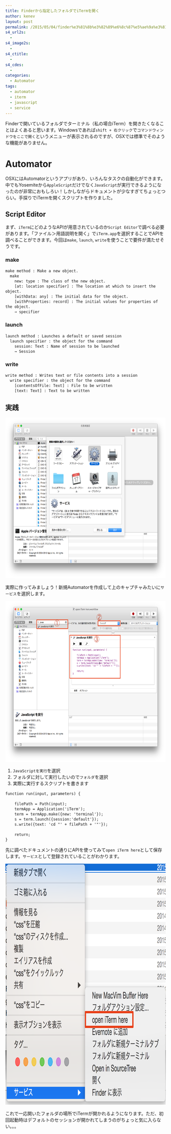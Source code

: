 ```yaml
---
title: Finderから指定したフォルダでiTermを開く
author: kenev
layout: post
permalink: /2015/05/04/finder%e3%81%8b%e3%82%89%e6%8c%87%e5%ae%9a%e3%81%97%e3%81%9f%e3%83%95%e3%82%a9%e3%83%ab%e3%83%80%e3%81%a7iterm%e3%82%92%e9%96%8b%e3%81%8f/
s4_url2s:
  - 
s4_image2s:
  - 
s4_ctitle:
  - 
s4_cdes:
  - 
categories:
  - Automator
tags:
  - automator
  - iterm
  - javascript
  - service
---
```

Finderで開いているフォルダでターミナル（私の場合iTerm）を開きたくなることはよくあると思います。Windowsであれば`shift + 右クリック`で`コマンドウィンドウをここで開く`というメニューが表示されるのですが、OSXでは標準でそのような機能がありません。

# Automator

OSXにはAutomatorというアプリがあり、いろんなタスクの自動化ができます。中でもYosemiteから`AppleScript`だけでなく`JavaScript`が実行できるようになったのが非常におもしろい！しかしながらドキュメントが少なすぎてちょっとつらい。手探りでiTermを開くスクリプトを作りました。

## Script Editor

まず、`iTerm`にどのようなAPIが用意されているのか`Script Editor`で調べる必要があります。「ファイル＞用語説明を開く」で`iTerm.app`を選択することでAPIを調べることができます。今回は`make`, `launch`, `write`を使うことで要件が満たせそうです。

### make

    make method : Make a new object.
      make
        new: type : The class of the new object.
        [at: location specifier] : The location at which to insert the object.
        [withData: any] : The initial data for the object.
        [withProperties: record] : The initial values for properties of the object.
        → specifier
    

### launch

    launch method : Launches a default or saved session
      launch specifier : the object for the command
        session: Text : Name of session to be launched
        → Session
    

### write

    write method : Writes text or file contents into a session
      write specifier : the object for the command
        [contentsOfFile: Text] : File to be written
        [text: Text] : Text to be written
    

## 実践

[<img src="/images/2015/05/ee11a998ab3eefd5d0d9cb7d897a7261-1024x780.png" alt="スクリーンショット 2015-05-04 15.45.20" width="660" height="503" class="alignnone size-large wp-image-348" />][1]

実際に作ってみましょう！新規Automatorを作成して上のキャプチャみたいに`サービス`を選択します。

[<img src="/images/2015/05/9e98000bafb0f809e1de2f0ff4ab7362-1024x780.png" alt="スクリーンショット 2015-05-04 15.24.57" width="660" height="503" class="alignnone size-large wp-image-349" />][2]

  1. `JavaScriptを実行`を選択
  2. フォルダに対して実行したいので`フォルダ`を選択
  3. 実際に実行するスクリプトを書きます

<pre><code class="js">function run(input, parameters) {

    filePath = Path(input);
    termApp = Application('iTerm');
    term = termApp.make({new: 'terminal'});
    s = term.launch({session:'default'});
    s.write({text: 'cd "' + filePath + '"'});

    return;
}
</code></pre>

先に調べたドキュメントの通りにAPIを使ってみて`open iTerm here`として保存します。`サービス`として登録されていることがわかります。

[<img src="/images/2015/05/20c82d6f3ce7e2f935e23a96df58d1c9.png" alt="スクリーンショット 2015-05-04 15.25.30" width="942" height="754" class="alignnone size-full wp-image-350" />][3]

これで一応開いたフォルダの場所でiTermが開かれるようになります。ただ、初回起動時はデフォルトのセッションが開かれてしまうのがちょっと気に入らない。。。

 [1]: /images/2015/05/ee11a998ab3eefd5d0d9cb7d897a7261.png
 [2]: /images/2015/05/9e98000bafb0f809e1de2f0ff4ab7362.png
 [3]: /images/2015/05/20c82d6f3ce7e2f935e23a96df58d1c9.png
